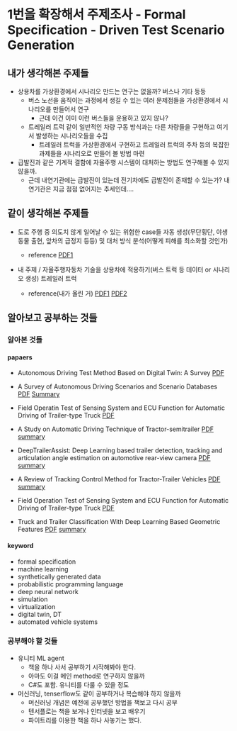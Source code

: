 # 1번을 확장해서 주제조사 - Formal Specification - Driven Test Scenario Generation

## 내가 생각해본 주제들

- 상용차를 가상환경에서 시나리오 만드는 연구는 없을까? 버스나 기타 등등
  - 버스 노선을 움직이는 과정에서 생길 수 있는 여러 문제점들을 가상환경에서 시나리오를 만들어서 연구
    - 근데 이건 이미 이런 버스들을 운용하고 있지 않나?
  - 트레일러 트럭 같이 일반적인 차량 구동 방식과는 다른 차량들을 구현하고 여기서 발생하는 시나리오들을 수집
    - 트레일러 트럭을 가상환경에서 구현하고 트레일러 트럭의 주차 등의 복잡한 과제들을 시나리오로 만들어 볼 방법 마련
- 급발진과 같은 기계적 결함에 자율주행 시스템이 대처하는 방법도 연구해볼 수 있지 않을까.
  - 근데 내연기관에는 급발진이 있는데 전기차에도 급발진이 존재할 수 있는가? 내연기관은 지금 점점 없어지는 추세인데....

## 같이 생각해본 주제들

- 도로 주행 중 의도치 않게 일어날 수 있는 위험한 case들 자동 생성(무단횡단, 야생동물 출현, 앞차의 급정지 등등) 및 대처 방식 분석(어떻게 피해를 최소화할 것인가)
  - reference [PDF1](Generating%20Critical%20Test%20Scenarios%20for%20Automated%20Vehicles%20with%20Evolutionary%20Algorithms.pdf)

- 내 주제 / 자율주행자동차 기술을 상용차에 적용하기(버스 트럭 등 데이터 or 시나리오 생성) 트레일러 트럭
  - reference(내가 올린 거) [PDF1](A_Study_on_Automatic_Driving_Technique_of_Tractor-Semitrailer.pdf) [PDF2](Dahal_DeepTrailerAssist_Deep_Learning_Based_Trailer_Detection_Tracking_and_Articulation_Angle_ICCVW_2019_paper.pdf)

## 알아보고 공부하는 것들

### 알아본 것들

#### papaers

- Autonomous Driving Test Method Based on Digital Twin: A Survey [PDF](/reference_summary/Autonomous_Driving_Test_Method_Based_on_Digital_Twin_A_Survey.pdf)

- A Survey of Autonomous Driving Scenarios and Scenario Databases [PDF](/reference_summary/A_Survey_of_Autonomous_Driving_Scenarios_and_Scenario_Databases.pdf) [Summary](/reference_summary/A%20Survey%20of%20Autonomous%20Driving%20Scenarios%20and%20Scenario%20Databases.md)

- Field Operatin Test of Sensing System and ECU Function for Automatic Driving of Trailer-type Truck [PDF](/reference_summary/66_237.pdf)

- A Study on Automatic Driving Technique of Tractor-semitrailer [PDF](/reference_summary/A_Study_on_Automatic_Driving_Technique_of_Tractor-Semitrailer.pdf) [summary](/reference_summary/A%20Study%20on%20Automatic%20Driving%20Technique%20of%20Tractor-semitrailer.md)

- DeepTrailerAssist: Deep Learning based trailer detection, tracking and articulation angle estimation on automotive rear-view camera [PDF](/reference_summary/Dahal_DeepTrailerAssist_Deep_Learning_Based_Trailer_Detection_Tracking_and_Articulation_Angle_ICCVW_2019_paper.pdf) [summary](/reference_summary/DeepTrailerAssist.md)

- A Review of Tracking Control Method for Tractor-Trailer Vehicles [PDF](/reference_summary/3548608.3559323.pdf) [summary](/reference_summary/A%20Review%20of%20Tracking%20Control%20Method%20for%20Tractor-Trailer%20Vehicles.md)

- Field Operation Test of Sensing System and ECU Function for Automatic Driving of Trailer-type Truck [PDF](/reference_summary/66_237.pdf)

- Truck and Trailer Classification With Deep Learning Based Geometric Features [PDF](/reference_summary/Truck_and_Trailer_Classification_With_Deep_Learning_Based_Geometric_Features.pdf) [summary](/reference_summary/Truck%20and%20Trailer%20Classification%20With%20Deep%20Learning%20Based%20Geometric%20Features.md)

#### keyword

- formal specification
- machine learning
- synthetically generated data
- probabilistic programming language
- deep neural network
- simulation
- virtualization
- digital twin, DT
- automated vehicle systems

### 공부해야 할 것들

- 유니티 ML agent
  - 책을 하나 사서 공부하기 시작해봐야 한다. 
  - 아마도 이걸 메인 method로 연구하지 않을까
  - C#도 포함. 유니티를 다룰 수 있을 정도
- 머신러닝, tenserflow도 같이 공부하거나 복습해야 하지 않을까
  - 머신러닝 개념은 예전에 공부했던 방법을 책보고 다시 공부
  - 텐서플로는 책을 보거나 인터넷을 보고 배우기
  - 파이트리를 이용한 책을 하나 사놓기는 했다.
